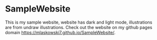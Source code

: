 # SampleWebsite

This is my sample website, website has dark and light mode, illustrations are from undraw illustrations.
Check out the website on my github pages domain https://mlaskowski7.github.io/SampleWebsite/.
